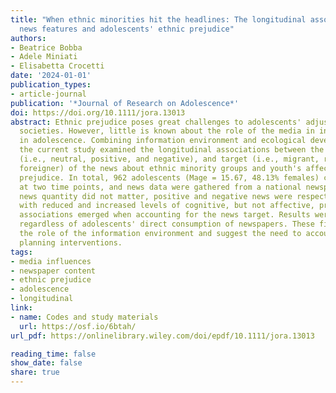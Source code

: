 ```yaml
---
title: "When ethnic minorities hit the headlines: The longitudinal associations between
  news features and adolescents' ethnic prejudice"
authors:
- Beatrice Bobba
- Adele Miniati
- Elisabetta Crocetti
date: '2024-01-01'
publication_types:
- article-journal
publication: '*Journal of Research on Adolescence*'
doi: https://doi.org/10.1111/jora.13013
abstract: Ethnic prejudice poses great challenges to adolescents' adjustment to multicultural
  societies. However, little is known about the role of the media in influencing attitudes
  in adolescence. Combining information environment and ecological development theories,
  the current study examined the longitudinal associations between the quantity, valence
  (i.e., neutral, positive, and negative), and target (i.e., migrant, refugee, and
  foreigner) of the news about ethnic minority groups and youth's affective and cognitive
  prejudice. In total, 962 adolescents (Mage = 15.67, 48.13% females) completed questionnaires
  at two time points, and news data were gathered from a national newspaper. While
  news quantity did not matter, positive and negative news were respectively associated
  with reduced and increased levels of cognitive, but not affective, prejudice. Nuanced
  associations emerged when accounting for the news target. Results were replicated
  regardless of adolescents' direct consumption of newspapers. These findings highlight
  the role of the information environment and suggest the need to account for it in
  planning interventions.
tags:
- media influences
- newspaper content
- ethnic prejudice
- adolescence
- longitudinal
link:
- name: Codes and study materials
  url: https://osf.io/6btah/
url_pdf: https://onlinelibrary.wiley.com/doi/epdf/10.1111/jora.13013

reading_time: false
show_date: false
share: true
---
```

